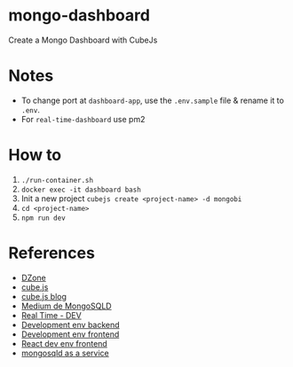 # mongo-dashboard
Create a Mongo Dashboard with CubeJs

# Notes
- To change port at `dashboard-app`, use the `.env.sample` file & rename it to `.env`.
- For `real-time-dashboard` use pm2

# How to
1. `./run-container.sh`
2. `docker exec -it dashboard bash`
3. Init a new project `cubejs create <project-name> -d mongobi`
4. `cd <project-name>`
5. `npm run dev`

# References
- [DZone](https://dzone.com/articles/real-time-dashboard-with-mongodb)
- [cube.js](https://github.com/cube-js/cube.js)
- [cube.js blog](https://cube.dev/blog/building-mongodb-dashboard-using-node.js)
- [Medium de MongoSQLD](https://medium.com/@jchamale.usac/building-a-docker-image-for-mongo-bi-connector-c9872b1821ba)
- [Real Time - DEV](https://dev.to/keydunov/real-time-dashboard-with-mongodb-5gnd)
- [Development env backend](https://cube.dev/docs/deployment#docker-compose)
- [Development env frontend](https://cube.dev/docs/dashboard-app)
- [React dev env frontend](https://create-react-app.dev/docs/deployment/#static-server)
- [mongosqld as a service](https://docs.mongodb.com/bi-connector/master/launch/#msqld-as-a-system-service)

